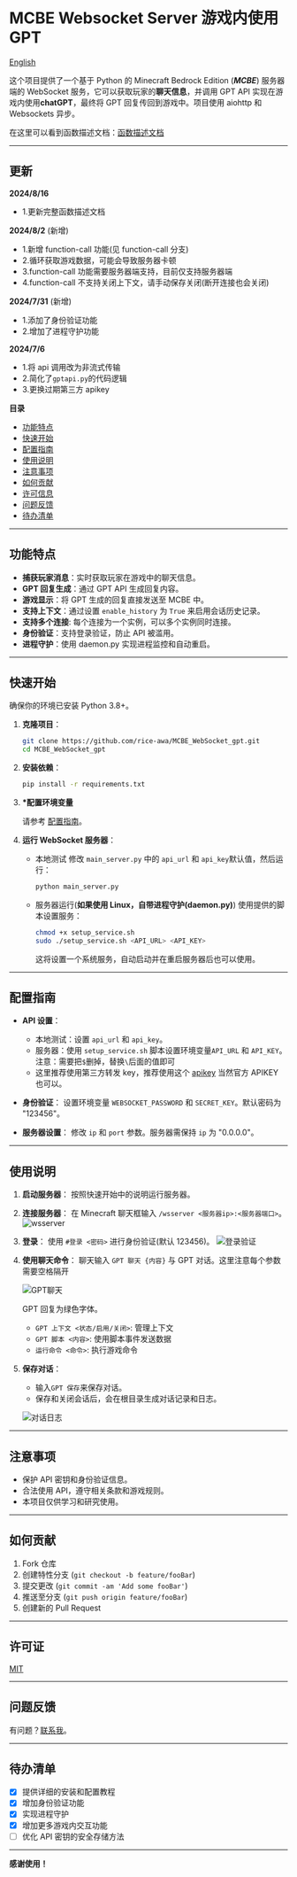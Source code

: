 # MCBE Websocket Server 游戏内使用 GPT

[English](./README_EN.md)

这个项目提供了一个基于 Python 的 Minecraft Bedrock Edition (**_MCBE_**) 服务器端的 WebSocket 服务，它可以获取玩家的**聊天信息**，并调用 GPT API 实现在游戏内使用**chatGPT**，最终将 GPT 回复传回到游戏中。项目使用 aiohttp 和 Websockets 异步。

在这里可以看到函数描述文档：[函数描述文档](https://blog.rice-awa.top/blog/MCBE-websockets_doc)

---

## 更新

**2024/8/16**

- 1.更新完整函数描述文档

**2024/8/2** (新增)

- 1.新增 function-call 功能(见 function-call 分支)
- 2.循环获取游戏数据，可能会导致服务器卡顿
- 3.function-call 功能需要服务器端支持，目前仅支持服务器端
- 4.function-call 不支持关闭上下文，请手动保存关闭(断开连接也会关闭)

**2024/7/31** (新增)

- 1.添加了身份验证功能
- 2.增加了进程守护功能

**2024/7/6**

- 1.将 api 调用改为非流式传输
- 2.简化了`gptapi.py`的代码逻辑
- 3.更换过期第三方 apikey

**目录**

- [功能特点](#功能特点)
- [快速开始](#快速开始)
- [配置指南](#配置指南)
- [使用说明](#使用说明)
- [注意事项](#注意事项)
- [如何贡献](#如何贡献)
- [许可信息](#许可信息)
- [问题反馈](#问题反馈)
- [待办清单](#待办清单)

---

## 功能特点

- **捕获玩家消息**：实时获取玩家在游戏中的聊天信息。
- **GPT 回复生成**：通过 GPT API 生成回复内容。
- **游戏显示**：将 GPT 生成的回复直接发送至 MCBE 中。
- **支持上下文**：通过设置 `enable_history` 为 `True` 来启用会话历史记录。
- **支持多个连接**: 每个连接为一个实例，可以多个实例同时连接。
- **身份验证**：支持登录验证，防止 API 被滥用。
- **进程守护**：使用 daemon.py 实现进程监控和自动重启。

---

## 快速开始

确保你的环境已安装 Python 3.8+。

1. **克隆项目**：

   ```bash
   git clone https://github.com/rice-awa/MCBE_WebSocket_gpt.git
   cd MCBE_WebSocket_gpt
   ```

2. **安装依赖**：

   ```bash
   pip install -r requirements.txt
   ```

3. **\*配置环境变量**

   请参考 [配置指南](#配置指南)。

4. **运行 WebSocket 服务器**：

   - 本地测试
     修改 `main_server.py` 中的 `api_url` 和 `api_key`默认值，然后运行：

     ```bash
     python main_server.py
     ```

   - 服务器运行(**如果使用 Linux，自带进程守护(daemon.py)**)
     使用提供的脚本设置服务：

     ```bash
     chmod +x setup_service.sh
     sudo ./setup_service.sh <API_URL> <API_KEY>
     ```

     这将设置一个系统服务，自动启动并在重启服务器后也可以使用。

---

## 配置指南

- **API 设置**：

  - 本地测试：设置 `api_url` 和 `api_key`。
  - 服务器：使用 `setup_service.sh` 脚本设置环境变量`API_URL` 和 `API_KEY`。注意：需要把`$`删掉，替换`\`后面的值即可
  - 这里推荐使用第三方转发 key，推荐使用这个 [apikey](https://burn.hair/) 当然官方 APIKEY 也可以。

- **身份验证**：
  设置环境变量 `WEBSOCKET_PASSWORD` 和 `SECRET_KEY`。默认密码为 "123456"。

- **服务器设置**：
  修改 `ip` 和 `port` 参数。服务器需保持 `ip` 为 "0.0.0.0"。

---

## 使用说明

1. **启动服务器**：
   按照快速开始中的说明运行服务器。

2. **连接服务器**：
   在 Minecraft 聊天框输入 `/wsserver <服务器ip>:<服务器端口>`。
   ![wsserver](https://s11.ax1x.com/2024/02/13/pF8y0dU.png)
3. **登录**：
   使用 `#登录 <密码>` 进行身份验证(默认 123456)。
   ![登录验证](https://s3.bmp.ovh/imgs/2024/07/31/82bdff9f34ad14d6.png)

4. **使用聊天命令**：
   聊天输入 `GPT 聊天 {内容}` 与 GPT 对话。这里注意每个参数需要空格隔开

   ![GPT聊天](https://s11.ax1x.com/2024/02/13/pF8yRL6.png)

   GPT 回复为绿色字体。

   - `GPT 上下文 <状态/启用/关闭>`: 管理上下文
   - `GPT 脚本 <内容>`: 使用脚本事件发送数据
   - `运行命令 <命令>`: 执行游戏命令

5. **保存对话**：

   - 输入`GPT 保存`来保存对话。
   - 保存和关闭会话后，会在根目录生成对话记录和日志。

   ![对话日志](https://s11.ax1x.com/2024/02/13/pF8yXef.png)

---

## 注意事项

- 保护 API 密钥和身份验证信息。
- 合法使用 API，遵守相关条款和游戏规则。
- 本项目仅供学习和研究使用。

---

## 如何贡献

1. Fork 仓库
2. 创建特性分支 (`git checkout -b feature/fooBar`)
3. 提交更改 (`git commit -am 'Add some fooBar'`)
4. 推送至分支 (`git push origin feature/fooBar`)
5. 创建新的 Pull Request

---

## 许可证

[MIT](https://github.com/rice-awa/MCBE_WebSocket_gpt/blob/main/LICENSE.txt)

---

## 问题反馈

有问题？[联系我](https://space.bilibili.com/521856101)。

---

## 待办清单

- [x] 提供详细的安装和配置教程
- [x] 增加身份验证功能
- [x] 实现进程守护
- [x] 增加更多游戏内交互功能
- [ ] 优化 API 密钥的安全存储方法

---

**感谢使用！**

